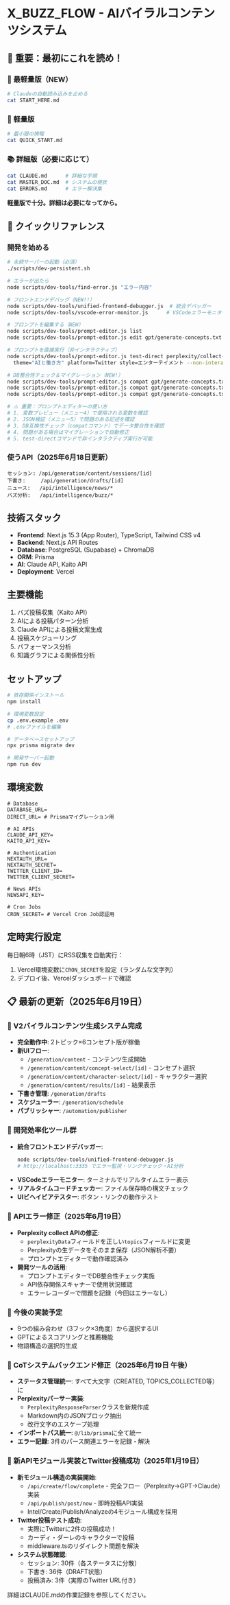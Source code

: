 # X_BUZZ_FLOW - AIバイラルコンテンツシステム

## 🚨 重要：最初にこれを読め！

### 🛑 最軽量版（NEW）
```bash
# Claudeの自動読み込みを止める
cat START_HERE.md
```

### 🚀 軽量版
```bash
# 最小限の情報
cat QUICK_START.md
```

### 📚 詳細版（必要に応じて）
```bash
cat CLAUDE.md      # 詳細な手順
cat MASTER_DOC.md  # システムの現状
cat ERRORS.md      # エラー解決集
```

**軽量版で十分。詳細は必要になってから。**

## 🎯 クイックリファレンス

### 開発を始める
```bash
# 永続サーバーの起動（必須）
./scripts/dev-persistent.sh

# エラーが出たら
node scripts/dev-tools/find-error.js "エラー内容"

# フロントエンドデバッグ（NEW!!）
node scripts/dev-tools/unified-frontend-debugger.js  # 統合デバッガー
node scripts/dev-tools/vscode-error-monitor.js      # VSCodeエラーモニター

# プロンプトを編集する（NEW）
node scripts/dev-tools/prompt-editor.js list
node scripts/dev-tools/prompt-editor.js edit gpt/generate-concepts.txt

# プロンプトを直接実行（非インタラクティブ）
node scripts/dev-tools/prompt-editor.js test-direct perplexity/collect-topics.txt \
  theme="AIと働き方" platform=Twitter style=エンターテイメント --non-interactive

# DB整合性チェック＆マイグレーション（NEW!）
node scripts/dev-tools/prompt-editor.js compat gpt/generate-concepts.txt
node scripts/dev-tools/prompt-editor.js compat gpt/generate-concepts.txt --non-interactive --auto-migrate
node scripts/dev-tools/prompt-editor.js compat gpt/generate-concepts.txt --non-interactive --cleanup

# ⚠️ 重要：プロンプトエディターの使い方
# 1. 変数プレビュー（メニュー4）で使用される変数を確認
# 2. JSON検証（メニュー5）で問題のある記述を確認
# 3. DB互換性チェック（compatコマンド）でデータ整合性を確認
# 4. 問題がある場合はマイグレーションで自動修正
# 5. test-directコマンドで非インタラクティブ実行が可能
```

### 使うAPI（2025年6月18日更新）
```
セッション: /api/generation/content/sessions/[id]
下書き:     /api/generation/drafts/[id]
ニュース:   /api/intelligence/news/*
バズ分析:   /api/intelligence/buzz/*
```

## 技術スタック

- **Frontend**: Next.js 15.3 (App Router), TypeScript, Tailwind CSS v4
- **Backend**: Next.js API Routes
- **Database**: PostgreSQL (Supabase) + ChromaDB
- **ORM**: Prisma
- **AI**: Claude API, Kaito API
- **Deployment**: Vercel

## 主要機能

1. バズ投稿収集（Kaito API）
2. AIによる投稿パターン分析
3. Claude APIによる投稿文案生成
4. 投稿スケジューリング
5. パフォーマンス分析
6. 知識グラフによる関係性分析

## セットアップ

```bash
# 依存関係インストール
npm install

# 環境変数設定
cp .env.example .env
# .envファイルを編集

# データベースセットアップ
npx prisma migrate dev

# 開発サーバー起動
npm run dev
```

## 環境変数

```
# Database
DATABASE_URL=
DIRECT_URL= # Prismaマイグレーション用

# AI APIs
CLAUDE_API_KEY=
KAITO_API_KEY=

# Authentication
NEXTAUTH_URL=
NEXTAUTH_SECRET=
TWITTER_CLIENT_ID=
TWITTER_CLIENT_SECRET=

# News APIs
NEWSAPI_KEY=

# Cron Jobs
CRON_SECRET= # Vercel Cron Job認証用
```

## 定時実行設定

毎日朝6時（JST）にRSS収集を自動実行：

1. Vercel環境変数に`CRON_SECRET`を設定（ランダムな文字列）
2. デプロイ後、Vercelダッシュボードで確認

## 📋 最新の更新（2025年6月19日）

### 🚀 V2バイラルコンテンツ生成システム完成
- **完全動作中**: 2トピック×6コンセプト版が稼働
- **新UIフロー**: 
  - `/generation/content` - コンテンツ生成開始
  - `/generation/content/concept-select/[id]` - コンセプト選択
  - `/generation/content/character-select/[id]` - キャラクター選択
  - `/generation/content/results/[id]` - 結果表示
- **下書き管理**: `/generation/drafts`
- **スケジューラー**: `/generation/schedule`
- **パブリッシャー**: `/automation/publisher`

### 🔧 開発効率化ツール群
- **統合フロントエンドデバッガー**: 
  ```bash
  node scripts/dev-tools/unified-frontend-debugger.js
  # http://localhost:3335 でエラー監視・リンクチェック・AI分析
  ```
- **VSCodeエラーモニター**: ターミナルでリアルタイムエラー表示
- **リアルタイムコードチェッカー**: ファイル保存時の構文チェック
- **UIビヘイビアテスター**: ボタン・リンクの動作テスト

### 🐛 APIエラー修正（2025年6月19日）
- **Perplexity collect APIの修正**: 
  - `perplexityData`フィールドを正しい`topics`フィールドに変更
  - Perplexityの生データをそのまま保存（JSON解析不要）
  - プロンプトエディターで動作確認済み
- **開発ツールの活用**:
  - プロンプトエディターでDB整合性チェック実施
  - API依存関係スキャナーで使用状況確認
  - エラーレコーダーで問題を記録（今回はエラーなし）

### 🎯 今後の実装予定
- 9つの組み合わせ（3フック×3角度）から選択するUI
- GPTによるスコアリングと推薦機能
- 物語構造の選択的生成

### 🔧 CoTシステムバックエンド修正（2025年6月19日 午後）
- **ステータス管理統一**: すべて大文字（CREATED, TOPICS_COLLECTED等）に
- **Perplexityパーサー実装**: 
  - `PerplexityResponseParser`クラスを新規作成
  - Markdown内のJSONブロック抽出
  - 改行文字のエスケープ処理
- **インポートパス統一**: `@/lib/prisma`に全て統一
- **エラー記録**: 3件のパース関連エラーを記録・解決

### 🚀 新APIモジュール実装とTwitter投稿成功（2025年1月19日）
- **新モジュール構造の実装開始**:
  - `/api/create/flow/complete` - 完全フロー（Perplexity→GPT→Claude）実装
  - `/api/publish/post/now` - 即時投稿API実装
  - Intel/Create/Publish/Analyzeの4モジュール構成を採用
- **Twitter投稿テスト成功**:
  - 実際にTwitterに2件の投稿成功！
  - カーディ・ダーレのキャラクターで投稿
  - middleware.tsのリダイレクト問題を解決
- **システム状態確認**:
  - セッション: 30件（各ステータスに分散）
  - 下書き: 36件（DRAFT状態）
  - 投稿済み: 3件（実際のTwitter URL付き）

詳細はCLAUDE.mdの作業記録を参照してください。